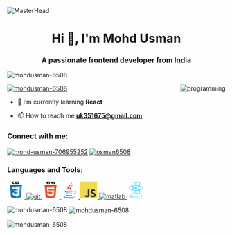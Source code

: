 ![MasterHead](https://camo.githubusercontent.com/ba9f3bd30647e352a3f5e1e45eb45c6ec7bad6155cd16aaedf4a426738da0ca5/68747470733a2f2f696e646f616e616c79746963612e636f6d2f7374617469632f696d616765732f62616e6e6572722e676966)

<h1 align="center">Hi 👋, I'm Mohd Usman</h1>
<h3 align="center">A passionate frontend developer from India</h3>

<p align="left"> <img src="https://komarev.com/ghpvc/?username=mohdusman-6508&label=Profile%20views&color=0e75b6&style=flat" alt="mohdusman-6508" /> </p>

<img align="right"  alt="programming" src="https://media.giphy.com/media/Y1vohJMVMtjSQxmUot/giphy.gif">

<p align="left"> <a href="https://github.com/ryo-ma/github-profile-trophy"><img src="https://github-profile-trophy.vercel.app/?username=mohdusman-6508" alt="mohdusman-6508" /></a> </p>

- 🌱 I’m currently learning **React**

- 📫 How to reach me **uk351675@gmail.com**

<h3 align="left">Connect with me:</h3>
<p align="left">
<a href="https://linkedin.com/in/mohd-usman-706955252" target="blank"><img align="center" src="https://raw.githubusercontent.com/rahuldkjain/github-profile-readme-generator/master/src/images/icons/Social/linked-in-alt.svg" alt="mohd-usman-706955252" height="30" width="40" /></a>
<a href="https://www.leetcode.com/osman6508" target="blank"><img align="center" src="https://raw.githubusercontent.com/rahuldkjain/github-profile-readme-generator/master/src/images/icons/Social/leet-code.svg" alt="osman6508" height="30" width="40" /></a>
</p>

<h3 align="left">Languages and Tools:</h3>
<p align="left"> <a href="https://www.w3schools.com/css/" target="_blank" rel="noreferrer"> <img src="https://raw.githubusercontent.com/devicons/devicon/master/icons/css3/css3-original-wordmark.svg" alt="css3" width="40" height="40"/> </a> <a href="https://git-scm.com/" target="_blank" rel="noreferrer"> <img src="https://www.vectorlogo.zone/logos/git-scm/git-scm-icon.svg" alt="git" width="40" height="40"/> </a> <a href="https://www.w3.org/html/" target="_blank" rel="noreferrer"> <img src="https://raw.githubusercontent.com/devicons/devicon/master/icons/html5/html5-original-wordmark.svg" alt="html5" width="40" height="40"/> </a> <a href="https://www.java.com" target="_blank" rel="noreferrer"> <img src="https://raw.githubusercontent.com/devicons/devicon/master/icons/java/java-original.svg" alt="java" width="40" height="40"/> </a> <a href="https://developer.mozilla.org/en-US/docs/Web/JavaScript" target="_blank" rel="noreferrer"> <img src="https://raw.githubusercontent.com/devicons/devicon/master/icons/javascript/javascript-original.svg" alt="javascript" width="40" height="40"/> </a> <a href="https://www.mathworks.com/" target="_blank" rel="noreferrer"> <img src="https://upload.wikimedia.org/wikipedia/commons/2/21/Matlab_Logo.png" alt="matlab" width="40" height="40"/> </a> <a href="https://reactjs.org/" target="_blank" rel="noreferrer"> <img src="https://raw.githubusercontent.com/devicons/devicon/master/icons/react/react-original-wordmark.svg" alt="react" width="40" height="40"/> </a> </p>

<p><img align="left" src="https://github-readme-stats.vercel.app/api/top-langs?username=mohdusman-6508&show_icons=true&locale=en&layout=compact" alt="mohdusman-6508" /></p>

<p>&nbsp;<img align="center" src="https://github-readme-stats.vercel.app/api?username=mohdusman-6508&show_icons=true&locale=en" alt="mohdusman-6508" /></p>

<p><img align="center" src="https://github-readme-streak-stats.herokuapp.com/?user=mohdusman-6508&" alt="mohdusman-6508" /></p>

